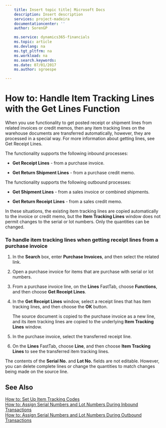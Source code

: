 ```yaml
---
    title: Insert topic title| Microsoft Docs
    description: Insert description
    services: project-madeira
    documentationcenter: ''
    author: SorenGP

    ms.service: dynamics365-financials
    ms.topic: article
    ms.devlang: na
    ms.tgt_pltfrm: na
    ms.workload: na
    ms.search.keywords:
    ms.date: 07/01/2017
    ms.author: sgroespe

---
```

# How to: Handle Item Tracking Lines with the Get Lines Function
When you use functionality to get posted receipt or shipment lines from related invoices or credit memos, then any item tracking lines on the warehouse documents are transferred automatically, however, they are processed in a special way. For more information about getting lines, see Get Receipt Lines.  
  
 The functionality supports the following inbound processes:  
  
-   **Get Receipt Lines** - from a purchase invoice.  
  
-   **Get Return Shipment Lines** - from a purchase credit memo.  
  
 The functionality supports the following outbound processes:  
  
-   **Get Shipment Lines** - from a sales invoice or combined shipments.  
  
-   **Get Return Receipt Lines** - from a sales credit memo.  
  
 In these situations, the existing item tracking lines are copied automatically to the invoice or credit memo, but the **Item Tracking Lines** window does not permit changes to the serial or lot numbers. Only the quantities can be changed.  
  
### To handle item tracking lines when getting receipt lines from a purchase invoice  
  
1.  In the **Search** box, enter **Purchase Invoices**, and then select the related link.  
  
2.  Open a purchase invoice for items that are purchase with serial or lot numbers.  
  
3.  From a purchase invoice line, on the **Lines** FastTab, choose **Functions**, and then choose **Get Receipt Lines**.  
  
4.  In the **Get Receipt Lines** window, select a receipt lines that has item tracking lines, and then choose the **OK** button.  
  
     The source document is copied to the purchase invoice as a new line, and its item tracking lines are copied to the underlying **Item Tracking Lines** window.  
  
5.  In the purchase invoice, select the transferred receipt line.  
  
6.  On the **Lines** FastTab, choose **Line**, and then choose **Item Tracking Lines** to see the transferred item tracking lines.  
  
 The contents of the **Serial No.** and **Lot No.** fields are not editable. However, you can delete complete lines or change the quantities to match changes being made on the source line.  
  
## See Also  
 [How to: Set Up Item Tracking Codes](../how-to-set-up-item-tracking-codes.md)   
 [How to: Assign Serial Numbers and Lot Numbers During Inbound Transactions](../how-to-assign-serial-numbers-and-lot-numbers-during-inbound-transactions.md)   
 [How to: Assign Serial Numbers and Lot Numbers During Outbound Transactions](../how-to-assign-serial-numbers-and-lot-numbers-during-outbound-transactions.md)